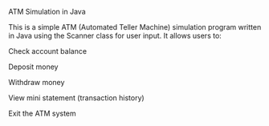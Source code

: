 ATM Simulation in Java


This is a simple ATM (Automated Teller Machine) simulation program written in Java using the Scanner class for user input. It allows users to:


Check account balance

Deposit money

Withdraw money

View mini statement (transaction history)

Exit the ATM system

